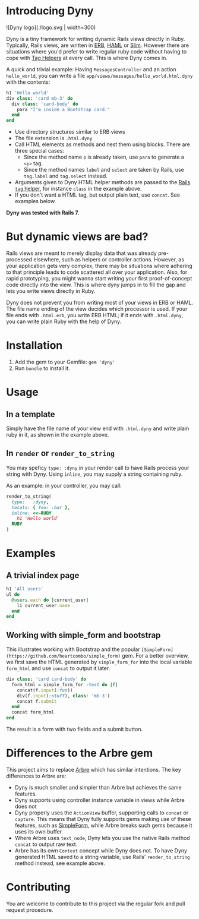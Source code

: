 # Introducing Dyny

![Dyny logo](./logo.svg | width=300)

Dyny is a tiny framework for writing dynamic Rails views directly in Ruby.
Typically, Rails views, are written in
[ERB](https://guides.rubyonrails.org/layouts_and_rendering.html),
[HAML](https://haml.info/) or [Slim](https://github.com/slim-template/slim).
However there are situations where you'd prefer to write regular ruby code
without having to cope with [Tag
Helpers](https://api.rubyonrails.org/classes/ActionView/Helpers/TagHelper.html)
at every call. This is where Dyny comes in.

A quick and trivial example: Having `MessagesController` and an action
`hello_world`, you can write a file `app/views/messages/hello_world.html.dyny`
with the contents:

```ruby
h1 'Hello world'
div class: 'card mb-3' do
  div class: 'card-body' do
    para "I'm inside a Bootstrap card."
  end
end
```

- Use directory structures similar to ERB views
- The file extension is `.html.dyny`
- Call HTML elements as methods and nest them using blocks. There are three special cases:
  - Since the method name `p` is already taken, use `para` to generate a `<p>` tag.
  - Since the method names `label` and `select` are taken by Rails, use
    `tag.label` and `tag.select` instead.
- Arguments given to Dyny HTML helper methods are passed to the [Rails `tag`
  helper](https://api.rubyonrails.org/classes/ActionView/Helpers/TagHelper.html#method-i-tag),
  for instance `class` in the example above.
- If you don't want a HTML tag, but output plain text, use `concat`. See examples below.

**Dyny was tested with Rails 7.**

# But dynamic views are bad?

Rails views are meant to merely display data that was already pre-processed
elsewhere, such as helpers or controller actions. However, as your application
gets very complex, there may be situations where adhering to that principle
leads to code scattered all over your application. Also, for rapid prototyping,
you might wanna start writing your first proof-of-concept code directly into the
view. This is where dyny jumps in to fill the gap and lets you write views
directly in Ruby.

Dyny does not prevent you from writing most of your views in ERB or HAML. The
file name ending of the view decides which processor is used. If your file ends
with `.html.erb`, you write ERB HTML; if it ends with `.html.dyny`, you can
write plain Ruby with the help of Dyny.

# Installation

1. Add the gem to your Gemfile: `gem 'dyny'`
2. Run `bundle` to install it.

# Usage

## In a template

Simply have the file name of your view end with `.html.dyny` and write plain
ruby in it, as shown in the example above.

## In `render` or `render_to_string`

You may speficy `type: :dyny` in your render call to have Rails process your string with Dyny. Using `inline`, you may supply a string containing ruby.

As an example: in your controller, you may call:

```ruby
render_to_string(
  type:   :dyny,
  locals: { foo: :bar },
  inline: <<~RUBY
    h1 'Hello world'
  RUBY
)
```

# Examples

## A trivial index page

```ruby
h1 'All users'
ul do
  @users.each do |current_user|
    li current_user.name
  end
end
```

## Working with simple_form and bootstrap

This illustrates working with Bootstrap and the popular
`[SimpleForm](https://github.com/heartcombo/simple_form)` gem. For a better
overview, we first save the HTML generated by `simple_form_for` into the local
variable `form_html` and use `concat` to output it later.

```ruby
div class: 'card card-body' do
  form_html = simple_form_for :test do |f|
    concat(f.input(:fun))
    div(f.input(:stuff), class: 'mb-3')
    concat f.submit
  end
  concat form_html
end
```

The result is a form with two fields and a submit button.

# Differences to the Arbre gem

This project aims to replace [Arbre](https://github.com/activeadmin/arbre) which
has similar intentions. The key differences to Arbre are:

- Dyny is much smaller and simpler than Arbre but achieves the same features.
- Dyny supports using controller instance variable in views while Arbre does not
- Dyny properly uses the `ActionView` buffer, supporting calls to `concat` or
  `capture`. This means that Dyny fully supports gems making use of these
  features, such as [SimpleForm](https://github.com/heartcombo/simple_form),
  while Arbre breaks such gems because it uses its own buffer.
- Where Arbre uses `text_node`, Dyny lets you use the native Rails method
  `concat` to output raw text.
- Arbre has its own `Context` concept while Dyny does not. To have Dyny
  generated HTML saved to a string variable, use Rails' `render_to_string`
  method instead, see example above.

# Contributing

You are welcome to contribute to this project via the regular fork and pull
request procedure.